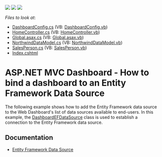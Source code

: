 <!-- default badges list -->
![](https://img.shields.io/endpoint?url=https://codecentral.devexpress.com/api/v1/VersionRange/128579094/17.1.3%2B)
[![](https://img.shields.io/badge/Open_in_DevExpress_Support_Center-FF7200?style=flat-square&logo=DevExpress&logoColor=white)](https://supportcenter.devexpress.com/ticket/details/T551381)
[![](https://img.shields.io/badge/📖_How_to_use_DevExpress_Examples-e9f6fc?style=flat-square)](https://docs.devexpress.com/GeneralInformation/403183)
<!-- default badges end -->
<!-- default file list -->
*Files to look at*:

* [DashboardConfig.cs](./CS/WebDashboard_EFDataSource/App_Start/DashboardConfig.cs) (VB: [DashboardConfig.vb](./VB/WebDashboard_EFDataSource/App_Start/DashboardConfig.vb))
* [HomeController.cs](./CS/WebDashboard_EFDataSource/Controllers/HomeController.cs) (VB: [HomeController.vb](./VB/WebDashboard_EFDataSource/Controllers/HomeController.vb))
* [Global.asax.cs](./CS/WebDashboard_EFDataSource/Global.asax.cs) (VB: [Global.asax.vb](./VB/WebDashboard_EFDataSource/Global.asax.vb))
* [NorthwindDataModel.cs](./CS/WebDashboard_EFDataSource/Models/NorthwindDataModel.cs) (VB: [NorthwindDataModel.vb](./VB/WebDashboard_EFDataSource/Models/NorthwindDataModel.vb))
* [SalesPerson.cs](./CS/WebDashboard_EFDataSource/Models/SalesPerson.cs) (VB: [SalesPerson.vb](./VB/WebDashboard_EFDataSource/Models/SalesPerson.vb))
* [Index.cshtml](./CS/WebDashboard_EFDataSource/Views/Home/Index.cshtml)
<!-- default file list end -->
# ASP.NET MVC Dashboard - How to bind a dashboard to an Entity Framework Data Source


The following example shows how to add the Entity Framework data source to the Web Dashboard's list of data sources available to end-users. In this example, the [DashboardEFDataSource](https://docs.devexpress.com/Dashboard/DevExpress.DashboardCommon.DashboardEFDataSource) class is used to establish a connection to the Entity Framework data source.

## Documentation

- [Entity Framework Data Source](https://docs.devexpress.com/Dashboard/401432/web-dashboard/dashboard-backend/register-default-data-sources-for-the-aspnet-mvc-framework/entity-framework-data-source)
